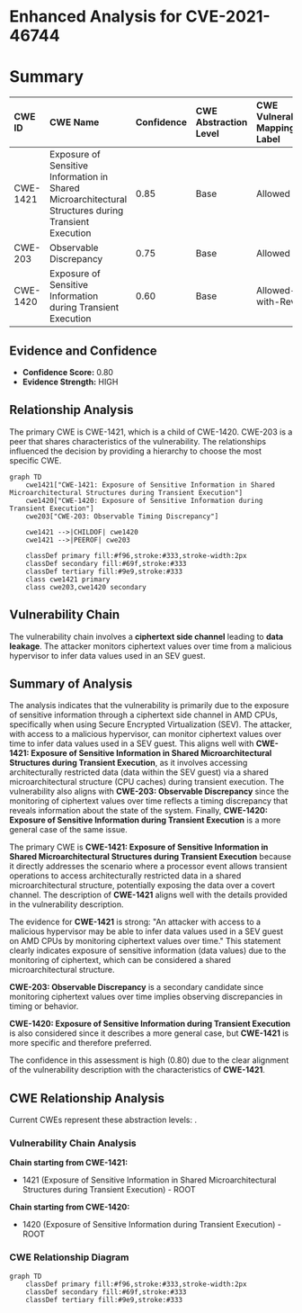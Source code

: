 # Enhanced Analysis for CVE-2021-46744

# Summary
| CWE ID    | CWE Name                                                                                                     | Confidence | CWE Abstraction Level | CWE Vulnerability Mapping Label | CWE-Vulnerability Mapping Notes |
| :-------- | :----------------------------------------------------------------------------------------------------------- | :--------- | :---------------------- | :------------------------------ | :------------------------------ |
| CWE-1421 | Exposure of Sensitive Information in Shared Microarchitectural Structures during Transient Execution | 0.85      | Base                     | Allowed                     | Primary CWE                   |
| CWE-203 | Observable Discrepancy                                                                                       | 0.75      | Base                     | Allowed                     | Secondary Candidate                 |
| CWE-1420 | Exposure of Sensitive Information during Transient Execution                                                 | 0.60      | Base                     | Allowed-with-Review                     | Secondary Candidate                 |

## Evidence and Confidence

*   **Confidence Score:** 0.80
*   **Evidence Strength:** HIGH

## Relationship Analysis
The primary CWE is CWE-1421, which is a child of CWE-1420. CWE-203 is a peer that shares characteristics of the vulnerability. The relationships influenced the decision by providing a hierarchy to choose the most specific CWE.

```mermaid
graph TD
    cwe1421["CWE-1421: Exposure of Sensitive Information in Shared Microarchitectural Structures during Transient Execution"]
    cwe1420["CWE-1420: Exposure of Sensitive Information during Transient Execution"]
    cwe203["CWE-203: Observable Timing Discrepancy"]

    cwe1421 -->|CHILDOF| cwe1420
    cwe1421 -->|PEEROF| cwe203

    classDef primary fill:#f96,stroke:#333,stroke-width:2px
    classDef secondary fill:#69f,stroke:#333
    classDef tertiary fill:#9e9,stroke:#333
    class cwe1421 primary
    class cwe203,cwe1420 secondary
```

## Vulnerability Chain
The vulnerability chain involves a **ciphertext side channel** leading to **data leakage**. The attacker monitors ciphertext values over time from a malicious hypervisor to infer data values used in an SEV guest.

## Summary of Analysis
The analysis indicates that the vulnerability is primarily due to the exposure of sensitive information through a ciphertext side channel in AMD CPUs, specifically when using Secure Encrypted Virtualization (SEV). The attacker, with access to a malicious hypervisor, can monitor ciphertext values over time to infer data values used in a SEV guest. This aligns well with **CWE-1421: Exposure of Sensitive Information in Shared Microarchitectural Structures during Transient Execution**, as it involves accessing architecturally restricted data (data within the SEV guest) via a shared microarchitectural structure (CPU caches) during transient execution. The vulnerability also aligns with **CWE-203: Observable Discrepancy** since the monitoring of ciphertext values over time reflects a timing discrepancy that reveals information about the state of the system. Finally, **CWE-1420: Exposure of Sensitive Information during Transient Execution** is a more general case of the same issue.

The primary CWE is **CWE-1421: Exposure of Sensitive Information in Shared Microarchitectural Structures during Transient Execution** because it directly addresses the scenario where a processor event allows transient operations to access architecturally restricted data in a shared microarchitectural structure, potentially exposing the data over a covert channel. The description of **CWE-1421** aligns well with the details provided in the vulnerability description.

The evidence for **CWE-1421** is strong: "An attacker with access to a malicious hypervisor may be able to infer data values used in a SEV guest on AMD CPUs by monitoring ciphertext values over time." This statement clearly indicates exposure of sensitive information (data values) due to the monitoring of ciphertext, which can be considered a shared microarchitectural structure.

**CWE-203: Observable Discrepancy** is a secondary candidate since monitoring ciphertext values over time implies observing discrepancies in timing or behavior.

**CWE-1420: Exposure of Sensitive Information during Transient Execution** is also considered since it describes a more general case, but **CWE-1421** is more specific and therefore preferred.

The confidence in this assessment is high (0.80) due to the clear alignment of the vulnerability description with the characteristics of **CWE-1421**.


## CWE Relationship Analysis

Current CWEs represent these abstraction levels: .


### Vulnerability Chain Analysis

**Chain starting from CWE-1421:**
- 1421 (Exposure of Sensitive Information in Shared Microarchitectural Structures during Transient Execution) - ROOT


**Chain starting from CWE-1420:**
- 1420 (Exposure of Sensitive Information during Transient Execution) - ROOT



### CWE Relationship Diagram

```mermaid
graph TD
    classDef primary fill:#f96,stroke:#333,stroke-width:2px
    classDef secondary fill:#69f,stroke:#333
    classDef tertiary fill:#9e9,stroke:#333
```